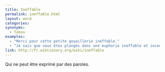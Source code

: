 ```yaml
---
title: Ineffable
permalink: ineffable.html
layout: word
categories:
synonyms:
  - Tabou
examples:
  - "Merci pour cette petite gouaillerie inéffable."
  - "Je sais que vous êtes plongés dans une euphorie ineffable et incoercible..."
link: http://fr.wiktionary.org/wiki/ineffable
---
```


Qui ne peut être exprimé par des paroles.

